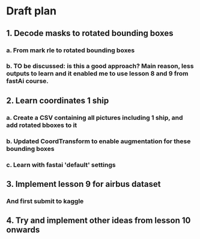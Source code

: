 # Draft plan

## 1. Decode masks to rotated bounding boxes
### a. From mark rle to rotated bounding boxes
### b. TO be discussed: is this a good approach? Main reason, less outputs to learn and it enabled me to use lesson 8 and 9 from fastAi course.

## 2. Learn coordinates 1 ship
### a. Create a CSV containing all pictures including 1 ship, and add rotated bboxes to it
### b. Updated CoordTransform to enable augmentation for these bounding boxes
### c. Learn with fastai 'default' settings

## 3. Implement lesson 9 for airbus dataset
### And first submit to kaggle

## 4. Try and implement other ideas from lesson 10 onwards
